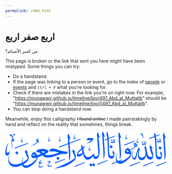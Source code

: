 ```yaml
---
permalink: /404.html
---
```


# اربع صفر اربع

من كسر الأصنام؟

This page is broken or the link that sent you here might have been mistyped. Some things you can try:

- Do a handstand.
- If the page was linking to a person or event, go to the index of [people](/timeline/bio) or [events](/timeline/events) and `ctrl + F` what you're looking for.
- Check if there are mistakes in the link you're on right now. For example, "https://munawwir.github.io/timeline/bio/497_Abd_al_Muttalib" should be "https://munawwir.github.io/timeline/bio/0497_Abd_al_Muttalib".
- You can stop doing a handstand now.

Meanwhile, enjoy this calligraphy ~~I found online~~ I made painstakingly by hand and reflect on the reality that sometimes, things break.

![](img/inna-lillah.svg)
